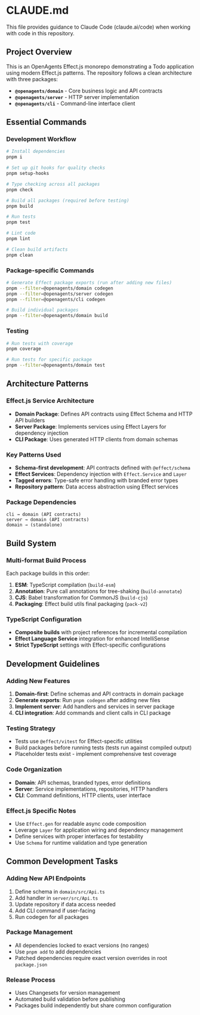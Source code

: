 # CLAUDE.md

This file provides guidance to Claude Code (claude.ai/code) when working with code in this repository.

## Project Overview

This is an OpenAgents Effect.js monorepo demonstrating a Todo application using modern Effect.js patterns. The repository follows a clean architecture with three packages:

- **`@openagents/domain`** - Core business logic and API contracts
- **`@openagents/server`** - HTTP server implementation  
- **`@openagents/cli`** - Command-line interface client

## Essential Commands

### Development Workflow
```bash
# Install dependencies
pnpm i

# Set up git hooks for quality checks
pnpm setup-hooks

# Type checking across all packages
pnpm check

# Build all packages (required before testing)
pnpm build

# Run tests
pnpm test

# Lint code
pnpm lint

# Clean build artifacts
pnpm clean
```

### Package-specific Commands
```bash
# Generate Effect package exports (run after adding new files)
pnpm --filter=@openagents/domain codegen
pnpm --filter=@openagents/server codegen  
pnpm --filter=@openagents/cli codegen

# Build individual packages
pnpm --filter=@openagents/domain build
```

### Testing
```bash
# Run tests with coverage
pnpm coverage

# Run tests for specific package
pnpm --filter=@openagents/domain test
```

## Architecture Patterns

### Effect.js Service Architecture
- **Domain Package**: Defines API contracts using Effect Schema and HTTP API builders
- **Server Package**: Implements services using Effect Layers for dependency injection
- **CLI Package**: Uses generated HTTP clients from domain schemas

### Key Patterns Used
- **Schema-first development**: API contracts defined with `@effect/schema`
- **Effect Services**: Dependency injection with `Effect.Service` and `Layer`
- **Tagged errors**: Type-safe error handling with branded error types
- **Repository pattern**: Data access abstraction using Effect services

### Package Dependencies
```
cli → domain (API contracts)
server → domain (API contracts)  
domain → (standalone)
```

## Build System

### Multi-format Build Process
Each package builds in this order:
1. **ESM**: TypeScript compilation (`build-esm`)
2. **Annotation**: Pure call annotations for tree-shaking (`build-annotate`)
3. **CJS**: Babel transformation for CommonJS (`build-cjs`)
4. **Packaging**: Effect build utils final packaging (`pack-v2`)

### TypeScript Configuration
- **Composite builds** with project references for incremental compilation
- **Effect Language Service** integration for enhanced IntelliSense
- **Strict TypeScript** settings with Effect-specific configurations

## Development Guidelines

### Adding New Features
1. **Domain-first**: Define schemas and API contracts in domain package
2. **Generate exports**: Run `pnpm codegen` after adding new files
3. **Implement server**: Add handlers and services in server package
4. **CLI integration**: Add commands and client calls in CLI package

### Testing Strategy
- Tests use `@effect/vitest` for Effect-specific utilities
- Build packages before running tests (tests run against compiled output)
- Placeholder tests exist - implement comprehensive test coverage

### Code Organization
- **Domain**: API schemas, branded types, error definitions
- **Server**: Service implementations, repositories, HTTP handlers
- **CLI**: Command definitions, HTTP clients, user interface

### Effect.js Specific Notes
- Use `Effect.gen` for readable async code composition
- Leverage `Layer` for application wiring and dependency management
- Define services with proper interfaces for testability
- Use `Schema` for runtime validation and type generation

## Common Development Tasks

### Adding New API Endpoints
1. Define schema in `domain/src/Api.ts`
2. Add handler in `server/src/Api.ts`
3. Update repository if data access needed
4. Add CLI command if user-facing
5. Run codegen for all packages

### Package Management
- All dependencies locked to exact versions (no ranges)
- Use `pnpm add` to add dependencies
- Patched dependencies require exact version overrides in root `package.json`

### Release Process
- Uses Changesets for version management
- Automated build validation before publishing
- Packages build independently but share common configuration